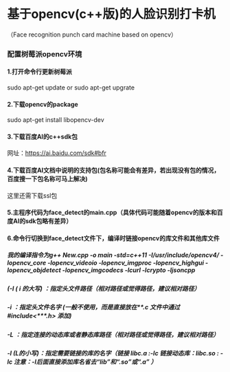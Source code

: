 # 基于opencv(c++版)的人脸识别打卡机
（Face recognition punch card machine based on opencv）

### 配置树莓派opencv环境
#### 1.打开命令行更新树莓派
sudo apt-get update or sudo apt-get upgrate
#### 2.下载opencv的package
sudo apt-get install libopencv-dev
#### 3.下载百度AI的c++sdk包
网址：https://ai.baidu.com/sdk#bfr
#### 4.下载百度AI文档中说明的支持包(包名称可能会有差异，若出现没有包的情况，百度搜一下包名称可马上解决)
这里还需下载ssl包
#### 5.主程序代码为face_detect的main.cpp（具体代码可能随着opencv的版本和百度AI的sdk包略有差异）
#### 6.命令行切换到face_detect文件下，编译时链接opencv的库文件和其他库文件
##### 我的编译指令为g++ New.cpp -o main -std=c++11 -I/usr/include/opencv4/ -lopencv_core -lopencv_videoio -lopencv_imgproc -lopencv_highgui -lopencv_objdetect -lopencv_imgcodecs  -lcurl -lcrypto -ljsoncpp 
##### (-I ( i 的大写)  ：指定头文件路径（相对路径或觉得路径，建议相对路径）
##### -i              ：指定头文件名字 (一般不使用，而是直接放在**.c 文件中通过#include<***.h> 添加)
##### -L              ：指定连接的动态库或者静态库路径（相对路径或觉得路径，建议相对路径）
##### -l (L的小写)：指定需要链接的库的名字（链接 libc.a :-lc 链接动态库：libc.so : -lc 注意：-l后面直接添加库名省去“lib”和“.so”或“.a”  ）


